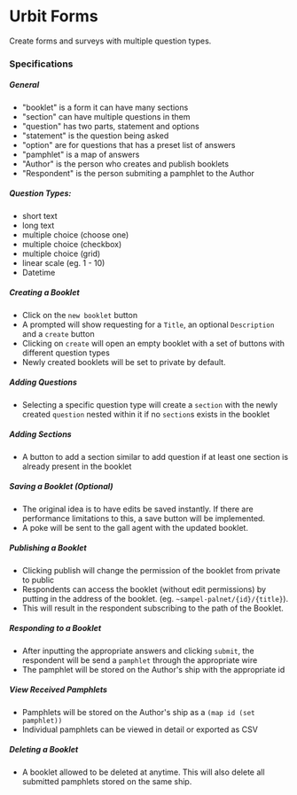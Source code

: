 # Urbit Forms
Create forms and surveys with multiple question types.

### Specifications

##### General
- "booklet" is a form it can have many sections
- "section" can have multiple questions in them
- "question" has two parts, statement and options
- "statement" is the question being asked
- "option" are for questions that has a preset list of answers
- "pamphlet" is a map of answers
- "Author" is the person who creates and publish booklets
- "Respondent" is the person submiting a pamphlet to the Author 

##### Question Types:
- short text 
- long text
- multiple choice (choose one)
- multiple choice (checkbox)
- multiple choice (grid)
- linear scale (eg. 1 - 10)
- Datetime

##### Creating a Booklet
- Click on the `new booklet` button
- A prompted will show requesting for a `Title`, an optional `Description`
 and a `create` button
- Clicking on `create` will open an empty booklet with a set of buttons with
 different question types
- Newly created booklets will be set to private by default.

##### Adding Questions
- Selecting a specific question type will create a `section` with the newly
 created `question` nested within it if no `section`s exists in the booklet

##### Adding Sections
- A button to add a section similar to add question if at least one section is
already present in the booklet

##### Saving a Booklet (Optional)
- The original idea is to have edits be saved instantly. If there are
 performance limitations to this, a save button will be implemented.
- A poke will be sent to the gall agent with the updated booklet.

##### Publishing a Booklet
- Clicking publish will change the permission of the booklet from private to
 public
- Respondents can access the booklet (without edit permissions) by putting in
the address of the booklet. (eg. `~sampel-palnet/{id}/{title}`).
- This will result in the respondent subscribing to the path of the Booklet.

##### Responding to a Booklet
- After inputting the appropriate answers and clicking `submit`, the respondent
 will be send a `pamphlet` through the appropriate wire
- The pamphlet will be stored on the Author's ship with the appropriate id

##### View Received Pamphlets
- Pamphlets will be stored on the Author's ship as a `(map id (set pamphlet))`
- Individual pamphlets can be viewed in detail or exported as CSV

##### Deleting a Booklet
- A booklet allowed to be deleted at anytime. This will also delete
 all submitted pamphlets stored on the same ship.
